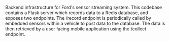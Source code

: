 Backend infrastructure for Ford's sensor streaming system.
This codebase contains a Flask server which records data to a Redis database, and exposes two endpoints. 
The /record endpoint is periodically called by embedded sensors within a vehicle to post data to the database. The data is then retrieved by a user facing mobile application using the /collect endpoint.
